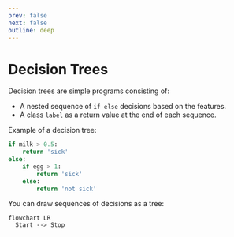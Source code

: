 ```yaml
---
prev: false
next: false
outline: deep
---
```


# Decision Trees

Decision trees are simple programs consisting of:
- A nested sequence of `if else` decisions based on the features.
- A class `label` as a return value at the end of each sequence.

Example of a decision tree:

```python
if milk > 0.5:
    return 'sick'
else:
    if egg > 1:
        return 'sick'
    else:
        return 'not sick'
```

You can draw sequences of decisions as a tree:
```mermaid
flowchart LR
  Start --> Stop
```